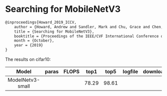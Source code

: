 # Searching for MobileNetV3

```latex
@inproceedings{Howard_2019_ICCV,
    author = {Howard, Andrew and Sandler, Mark and Chu, Grace and Chen, Liang-Chieh and Chen, Bo and Tan, Mingxing and Wang, Weijun and Zhu, Yukun and Pang, Ruoming and Vasudevan, Vijay and Le, Quoc V. and Adam, Hartwig},
    title = {Searching for MobileNetV3},
    booktitle = {Proceedings of the IEEE/CVF International Conference on Computer Vision (ICCV)},
    month = {October},
    year = {2019}
}
```

The results on cifar10:

| Model | paras | FLOPS | top1 | top5 | logfile | download |
|:-----------------:|:-------:|:-------:|:-------------------:|:--------------:|:------:|:------:|
|ModelNetv3-small| | | 78.29 | 98.61 | | |
